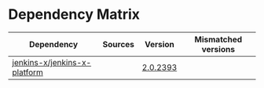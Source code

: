 # Dependency Matrix

Dependency | Sources | Version | Mismatched versions
---------- | ------- | ------- | -------------------
[jenkins-x/jenkins-x-platform](https://github.com/jenkins-x/jenkins-x-platform) |  | [2.0.2393](https://github.com/jenkins-x/jenkins-x-platform/releases/tag/v2.0.2393) | 
